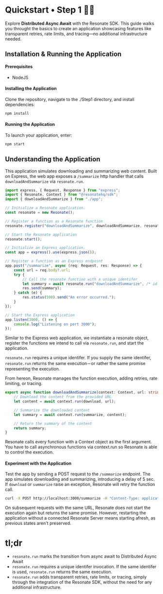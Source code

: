 # Quickstart • Step 1 🏴‍☠️

Explore **Distributed Async Await** with the Resonate SDK. This guide walks you throught the basics to create an application showcasing features like transparent retries, rate limits, and tracing—no additional infrastructure needed.

## Installation & Running the Application

#### Prerequisites

- NodeJS

#### Installing the Application

Clone the repository, navigate to the ./Step1 directory, and install dependencies:

```bash
npm install
```
#### Running the Application

To launch your application, enter:

```bash
npm start
```

## Understanding the Application

This application simulates downloading and summarizing web content. Built on Express, the web app exposes a `/summarize` http handler that calls `downloadAndSummarize` via `resonate.run`.

```typescript
import express, { Request, Response } from "express";
import { Resonate, Context } from "@resonatehq/sdk";
import { downloadAndSummarize } from "./app";

// Initialize a Resonate application.
const resonate = new Resonate();

// Register a function as a Resonate function
resonate.register("downloadAndSummarize", downloadAndSummarize, resonate.options({ timeout: 20000 }));

// Start the Resonate application
resonate.start();

// Initialize an Express application.
const app = express().use(express.json());

// Register a function as an Express endpoint
app.post("/summarize", async (req: Request, res: Response) => {
    const url = req.body?.url;
    try {
        // Call the resonate function with a unique identifer
        let summary = await resonate.run("downloadAndSummarize", /* id */ `summarize-${url}`, /* param */ url);
        res.send(summary);
    } catch (e) {
        res.status(500).send("An error occurred.");
    }
});

// Start the Express application
app.listen(3000, () => {
    console.log("Listening on port 3000");
});
```

Similar to the Express web application, we instantiate a resonate object, register the functions we intend to call via `resonate.run`, and start the application.

`resonate.run` requires a unique identifer. If you supply the same identifer, `resonate.run` returns the same execution－or rather the same promise representing the execution.

From hereon, Resonate manages the function execution, adding retries, rate limiting, or tracing.

```typescript
export async function downloadAndSummarize(context: Context, url: string) {
    // Download the content from the provided URL
    let content = await context.run(download, url);

    // Summarize the downloaded content
    let summary = await context.run(summarize, content);

    // Return the summary of the content
    return summary;
}
```

Resonate calls every function with a Context object as the first argument. You have to call asynchronous functions via context.run so Resonate is able to control the execution.

#### Experiment with the Application

Test the app by sending a POST request to the `/summarize` endpoint. The app simulates downloading and summarizing, introducing a delay of 5 sec. If `download` or `summarize` raise an exception, Resonate will retry the function call.

```bash
curl -X POST http://localhost:3000/summarize -H "Content-Type: application/json" -d '{"url": "http://example.com"}'
```

On subsequent requests with the same URL, Resonate does not start the execution again but returns the same promise. However, restarting the application without a connected Resonate Server means starting afresh, as previous states aren't preserved.

# tl;dr

- `resonate.run` marks the transition from async await to Distributed Async Await
- `resonate.run` requires a unique identifer invocation. If the same identifer is used, `resonate.run` returns the same execution.
- `resonate.run` adds transparent retries, rate limits, or tracing, simply through the integration of the Resonate SDK, without the need for any additional infrastructure.